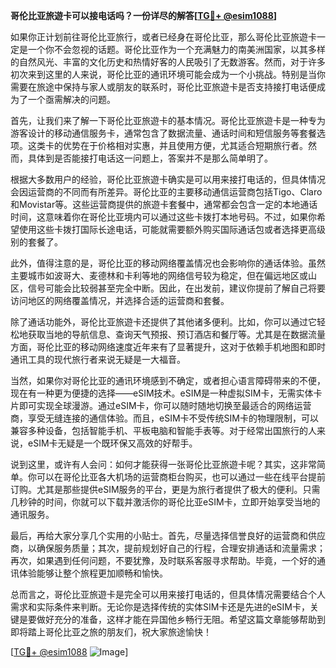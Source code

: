 **哥伦比亚旅遊卡可以接电话吗？一份详尽的解答[[TG💪+ @esim1088](https://t.me/s/esim1088)]**

如果你正计划前往哥伦比亚旅行，或者已经身在哥伦比亚，那么哥伦比亚旅遊卡一定是一个你不会忽视的话题。哥伦比亚作为一个充满魅力的南美洲国家，以其多样的自然风光、丰富的文化历史和热情好客的人民吸引了无数游客。然而，对于许多初次来到这里的人来说，哥伦比亚的通讯环境可能会成为一个小挑战。特别是当你需要在旅途中保持与家人或朋友的联系时，哥伦比亚旅遊卡是否支持接打电话便成为了一个亟需解决的问题。

首先，让我们来了解一下哥伦比亚旅遊卡的基本情况。哥伦比亚旅遊卡是一种专为游客设计的移动通信服务卡，通常包含了数据流量、通话时间和短信服务等套餐选项。这类卡的优势在于价格相对实惠，并且使用方便，尤其适合短期旅行者。然而，具体到是否能接打电话这一问题上，答案并不是那么简单明了。

根据大多数用户的经验，哥伦比亚旅遊卡确实是可以用来接打电话的，但具体情况会因运营商的不同而有所差异。哥伦比亚的主要移动通信运营商包括Tigo、Claro和Movistar等。这些运营商提供的旅遊卡套餐中，通常都会包含一定的本地通话时间，这意味着你在哥伦比亚境内可以通过这些卡拨打本地号码。不过，如果你希望使用这些卡拨打国际长途电话，可能就需要额外购买国际通话包或者选择更高级别的套餐了。

此外，值得注意的是，哥伦比亚的移动网络覆盖情况也会影响你的通话体验。虽然主要城市如波哥大、麦德林和卡利等地的网络信号较为稳定，但在偏远地区或山区，信号可能会比较弱甚至完全中断。因此，在出发前，建议你提前了解自己将要访问地区的网络覆盖情况，并选择合适的运营商和套餐。

除了通话功能外，哥伦比亚旅遊卡还提供了其他诸多便利。比如，你可以通过它轻松地获取当地的导航信息、查询天气预报、预订酒店和餐厅等。尤其是在数据流量方面，哥伦比亚的移动网络速度近年来有了显著提升，这对于依赖手机地图和即时通讯工具的现代旅行者来说无疑是一大福音。

当然，如果你对哥伦比亚的通讯环境感到不确定，或者担心语言障碍带来的不便，现在有一种更为便捷的选择——eSIM技术。eSIM是一种虚拟SIM卡，无需实体卡片即可实现全球漫游。通过eSIM卡，你可以随时随地切换至最适合的网络运营商，享受无缝连接的通信体验。而且，eSIM卡不受传统SIM卡的物理限制，可以兼容多种设备，包括智能手机、平板电脑和智能手表等。对于经常出国旅行的人来说，eSIM卡无疑是一个既环保又高效的好帮手。

说到这里，或许有人会问：如何才能获得一张哥伦比亚旅遊卡呢？其实，这非常简单。你可以在哥伦比亚各大机场的运营商柜台购买，也可以通过一些在线平台提前订购。尤其是那些提供eSIM服务的平台，更是为旅行者提供了极大的便利。只需几秒钟的时间，你就可以下载并激活你的哥伦比亚eSIM卡，立即开始享受当地的通讯服务。

最后，再给大家分享几个实用的小贴士。首先，尽量选择信誉良好的运营商和供应商，以确保服务质量；其次，提前规划好自己的行程，合理安排通话和流量需求；再次，如果遇到任何问题，不要犹豫，及时联系客服寻求帮助。毕竟，一个好的通讯体验能够让整个旅程更加顺畅和愉快。

总而言之，哥伦比亚旅遊卡是完全可以用来接打电话的，但具体情况需要结合个人需求和实际条件来判断。无论你是选择传统的实体SIM卡还是先进的eSIM卡，关键是要做好充分的准备，这样才能在异国他乡畅行无阻。希望这篇文章能够帮助到即将踏上哥伦比亚之旅的朋友们，祝大家旅途愉快！

[[TG💪+ @esim1088](https://t.me/s/esim1088) ![Image](https://i.postimg.cc/4NQfJmqS/Snipaste-2025-05-13-00-14-12.png)]